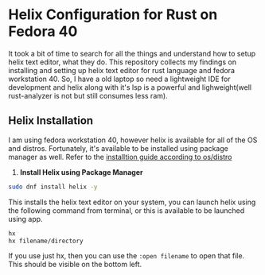 # Helix Configuration for Rust on Fedora 40
It took a bit of time to search for all the things and understand how to setup helix text editor, what they do. This repository collects my findings on installing and setting up helix text editor for rust language and fedora workstation 40. So, I have a old laptop so need a lightweight IDE for development and helix along with it's lsp is a powerful and lighweight(well rust-analyzer is not but still consumes less ram).

## Helix Installation
I am using fedora workstation 40, however helix is available for all of the OS and distros. Fortunately, it's available to be installed using package manager as well. Refer to the [installtion guide according to os/distro](https://docs.helix-editor.com/package-managers.html)
1. **Install Helix using Package Manager**
```bash
sudo dnf install helix -y
```  
This installs the helix text editor on your system, you can launch helix using the following command from terminal, or this is available to be launched using app.
```bash
hx
hx filename/directory
```
If you use just hx, then you can use the `:open filename` to open that file. This should be visible on the bottom left. 
